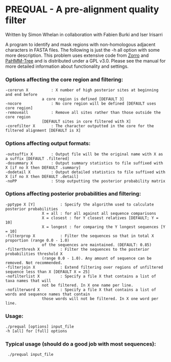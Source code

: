 # PREQUAL - A pre-alignment quality filter
Written by Simon Whelan in collaboration with Fabien Burki and Iser Irisarri

A program to identify and mask regions with non-homologous adjacent characters in FASTA files. The following is just the -h all option with some more description. This problem uses extensive code from [Zorro](https://phylogenomics.me/software/zorro/) and [PaHMM-Tree](https://github.com/marbogusz/paHMM-Tree) and is distributed under a GPL v3.0. Please see the manual for more detailed information about functionality and settings.

### Options affecting the core region and filtering:
	-corerun X       	: X number of high posterior sites at beginning and end before 
					a core region is defined [DEFAULT 3]
	-nocore          	: No core region will be defined [DEFAULT uses core region]
	-removeall       	: Remove all sites rather than those outside the core region 
					[DEFAULT sites in core filtered with X]
	-corefilter X    	: The character outputted in the core for the  filtered alignment [DEFAULT is X]

### Options affecting output formats:
	-outsuffix X     	: Output file will be the original name with X as a suffix [DEFAULT .filtered]
	-dosummary X     	: Output summary statistics to file suffixed with X [if no X then DEFAULT .summary]
	-dodetail X      	: Output detailed statistics to file suffixed with X [if no X then DEFAULT .detail]
	-noPP            	: Stop outputting the posterior probability matrix

### Options affecting posterior probabilities and filtering:
	-pptype X [Y]       	: Specify the algorithm used to calculate posterior probabilities
					X = all : for all against all sequence comparisons
					X = closest : for Y closest relatives [DEFAULT; Y = 10]
					X = longest : for comparing the Y longest sequences [Y = 10]
	-filterprop X       	: Filter the sequences so that in total X proportion (range 0.0 - 1.0) 
					of the sequences are maintained. (DEFAULT: 0.85)
	-filterthresh X     	: Filter the sequences to the posterior probabilities threshold X 
					(range 0.0 - 1.0). Any amount of sequence can be removed. Not recommended.
	-filterjoin X       	: Extend filtering over regions of unfiltered sequence less than X [DEFAULT X = 25]
	-nofilterlist X     	: Specify a file X that contains a list of taxa names that will 
					not be filtered. In X one name per line.
	-nofilterword X     	: Specify a file X that contains a list of words and sequence names that contain 
					those words will not be filtered. In X one word per line.

### Usage:
	./prequal [options] input_file
	-h [all] for [full] options

### Typical usage (should do a good job with most sequences):
	 ./prequal input_file

		
